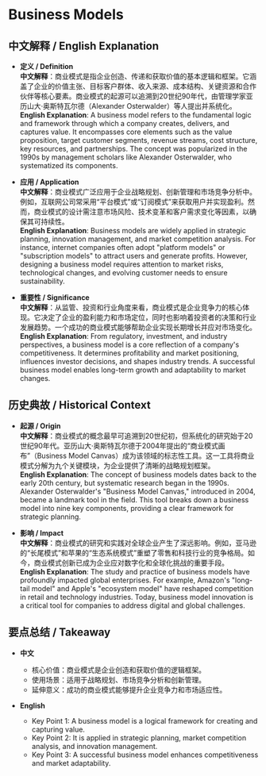 # Business Models

## 中文解释 / English Explanation

* **定义 / Definition**  
  **中文解释**：商业模式是指企业创造、传递和获取价值的基本逻辑和框架。它涵盖了企业的价值主张、目标客户群体、收入来源、成本结构、关键资源和合作伙伴等核心要素。商业模式的起源可以追溯到20世纪90年代，由管理学家亚历山大·奥斯特瓦尔德（Alexander Osterwalder）等人提出并系统化。  
  **English Explanation**: A business model refers to the fundamental logic and framework through which a company creates, delivers, and captures value. It encompasses core elements such as the value proposition, target customer segments, revenue streams, cost structure, key resources, and partnerships. The concept was popularized in the 1990s by management scholars like Alexander Osterwalder, who systematized its components.

* **应用 / Application**  
  **中文解释**：商业模式广泛应用于企业战略规划、创新管理和市场竞争分析中。例如，互联网公司常采用“平台模式”或“订阅模式”来获取用户并实现盈利。然而，商业模式的设计需注意市场风险、技术变革和客户需求变化等因素，以确保其可持续性。  
  **English Explanation**: Business models are widely applied in strategic planning, innovation management, and market competition analysis. For instance, internet companies often adopt "platform models" or "subscription models" to attract users and generate profits. However, designing a business model requires attention to market risks, technological changes, and evolving customer needs to ensure sustainability.

* **重要性 / Significance**  
  **中文解释**：从监管、投资和行业角度来看，商业模式是企业竞争力的核心体现。它决定了企业的盈利能力和市场定位，同时也影响着投资者的决策和行业发展趋势。一个成功的商业模式能够帮助企业实现长期增长并应对市场变化。  
  **English Explanation**: From regulatory, investment, and industry perspectives, a business model is a core reflection of a company's competitiveness. It determines profitability and market positioning, influences investor decisions, and shapes industry trends. A successful business model enables long-term growth and adaptability to market changes.

## 历史典故 / Historical Context

* **起源 / Origin**  
  **中文解释**：商业模式的概念最早可追溯到20世纪初，但系统化的研究始于20世纪90年代。亚历山大·奥斯特瓦尔德于2004年提出的“商业模式画布”（Business Model Canvas）成为该领域的标志性工具。这一工具将商业模式分解为九个关键模块，为企业提供了清晰的战略规划框架。  
  **English Explanation**: The concept of business models dates back to the early 20th century, but systematic research began in the 1990s. Alexander Osterwalder's "Business Model Canvas," introduced in 2004, became a landmark tool in the field. This tool breaks down a business model into nine key components, providing a clear framework for strategic planning.

* **影响 / Impact**  
  **中文解释**：商业模式的研究和实践对全球企业产生了深远影响。例如，亚马逊的“长尾模式”和苹果的“生态系统模式”重塑了零售和科技行业的竞争格局。如今，商业模式创新已成为企业应对数字化和全球化挑战的重要手段。  
  **English Explanation**: The study and practice of business models have profoundly impacted global enterprises. For example, Amazon's "long-tail model" and Apple's "ecosystem model" have reshaped competition in retail and technology industries. Today, business model innovation is a critical tool for companies to address digital and global challenges.

## 要点总结 / Takeaway

* **中文**  
  - 核心价值：商业模式是企业创造和获取价值的逻辑框架。  
  - 使用场景：适用于战略规划、市场竞争分析和创新管理。  
  - 延伸意义：成功的商业模式能够提升企业竞争力和市场适应性。

* **English**  
  - Key Point 1: A business model is a logical framework for creating and capturing value.  
  - Key Point 2: It is applied in strategic planning, market competition analysis, and innovation management.  
  - Key Point 3: A successful business model enhances competitiveness and market adaptability.